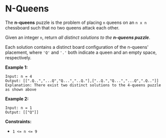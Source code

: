 # N-Queens

The **n-queens** puzzle is the problem of placing ```n``` queens on an ```n x n``` chessboard such that no two queens attack each other.

Given an integer ```n```, return *all distinct solutions to the **n-queens puzzle***.

Each solution contains a distinct board configuration of the n-queens' placement, where ```'Q'``` and ```'.'``` both indicate a queen and an empty space, respectively.

**Example 1:**

```
Input: n = 4
Output: [[".Q..","...Q","Q...","..Q."],["..Q.","Q...","...Q",".Q.."]]
Explanation: There exist two distinct solutions to the 4-queens puzzle as shown above
```

**Example 2:**

```
Input: n = 1
Output: [["Q"]]
```

**Constraints:**

- ```1 <= n <= 9```